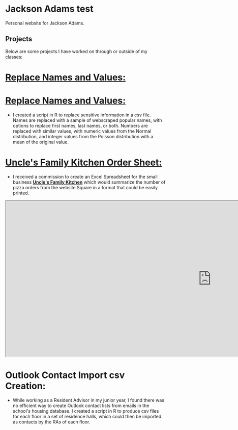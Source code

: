 # Jackson Adams test
Personal website for Jackson Adams.

## Projects

Below are some projects I have worked on through or outside of my classes:

#  **[Replace Names and Values:](https://github.com/Jackson-Adams/Jackson-Adams.github.io/blob/main/Replace%20Names%20and%20Values.Rmd)**
#  **[Replace Names and Values:](Replace%20Names%20and%20Values.html)**
 - I created a script in R to replace sensitive information in a csv file. Names are replaced with a sample of webscraped popular names, with options to replace first names, last names, or both. Numbers are replaced with similar values, with numeric values from the Normal distribution, and integer values from the Poisson distribution with a mean of the original value.

#  **[Uncle's Family Kitchen Order Sheet:](Uncle's%20Family%20Kitchen%20Order%20Sheet.html)**
 - I received a commission to create an Excel Spreadsheet for the small business **[Uncle's Family Kitchen](https://www.unclesfamilykitchen.com/)** which would summarize the number of pizza orders from the website Square in a format that could be easily printed.

<iframe width="1289" height="489" frameborder="1" scrolling="no" src="https://1drv.ms/x/c/ba6b41a29d441a71/IQOtoml8ogL4Q4XU1A6CYRicAaR6NVN3Gr6eOapi2sYIlr0?em=2&wdAllowInteractivity=False&AllowTyping=True&wdHideHeaders=True&wdDownloadButton=True&wdInConfigurator=True&wdInConfigurator=True"></iframe>

# Outlook Contact Import csv Creation: 
 - While working as a Resident Advisor in my junior year, I found there was no efficient way to create Outlook contact lists from emails in the school's housing database. I created a script in R to produce csv files for each floor in a set of residence halls, which could then be imported as contacts by the RAs of each floor.



